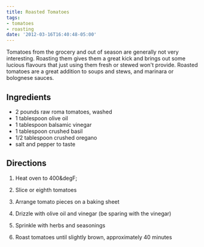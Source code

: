 ```yaml
---
title: Roasted Tomatoes
tags:
- tomatoes
- roasting
date: '2012-03-16T16:40:48-05:00'
---
```

Tomatoes from the grocery and out of season are generally not very interesting. Roasting them gives them a great kick and brings out some lucious flavours that just using them fresh or stewed won't provide. Roasted tomatoes are a great addition to soups and stews, and marinara or bolognese sauces.


## Ingredients
* 2 pounds raw roma tomatoes, washed
* 1 tablespoon olive oil
* 1 tablespoon balsamic vinegar
* 1 tablespoon crushed basil
* 1/2 tablespoon crushed oregano
* salt and pepper to taste


## Directions

1.  Heat oven to 400&degF;

1.  Slice or eighth tomatoes

1.  Arrange tomato pieces on a baking sheet

1.  Drizzle with olive oil and vinegar (be sparing with the vinegar)

1.  Sprinkle with herbs and seasonings

1.  Roast tomatoes until slightly brown, approximately 40 minutes

